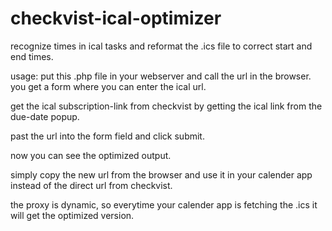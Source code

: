 # checkvist-ical-optimizer
recognize times in ical tasks and reformat the .ics file to correct start and end times.

usage: 
put this .php file in your webserver and call the url in the browser. 
you get a form where you can enter the ical url. 

get the ical subscription-link from checkvist by getting the ical link from the due-date popup. 

past the url into the form field and click submit. 

now you can see the optimized output. 

simply copy the new url from the browser and use it in your calender app instead of the direct
url from checkvist. 

the proxy is dynamic, so everytime your calender app is fetching the .ics it will get the optimized
version. 


